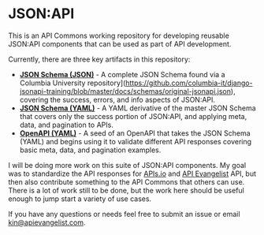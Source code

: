 # JSON:API
This is an API Commons working repository for developing reusable JSON:API components that can be used as part of API development.

Currently, there are three key artifacts in this repository:

- [**JSON Schema (JSON)**](json-schema.json) - A complete JSON Schema found via a Columbia University repository](https://github.com/columbia-it/django-jsonapi-training/blob/master/docs/schemas/original-jsonapi.json), covering the success, errors, and info aspects of JSON:API.
- [**JSON Schema (YAML)**](json-schema.yml) - A YAML derivative of the master JSON Schema that covers only the success portion of JSON:API, and applying meta, data, and pagination to APIs.
- [**OpenAPI (YAML)**](openapi.yml) - A seed of an OpenAPI that takes the JSON Schema (YAML) and begins using it to validate different API responses covering basic meta, data, and pagination examples.

I will be doing more work on this suite of JSON:API components. My goal was to standardize the API responses for [APIs.io](https://apis.io) and [API Evangelist](https://apievangelist.com) API, but then also contribute something to the API Commons that others can use. There is a lot of work still to be done, but the work here should be useful enough to jump start a variety of use cases.

If you have any questions or needs feel free to submit an issue or email kin@apievangelist.com.